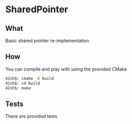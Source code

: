 # SharedPointer

## What
Basic shared pointer re-implementation

## How
You can compile and play with using the provided CMake
```bash
42sh$: cmake -B build
42sh$: cd build
42sh$: make
```
## Tests
There are provided tests

